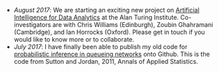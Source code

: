 * *August 2017*: We are starting an exciting new project on
[Artificial Intelligence for Data Analytics](https://www.turing.ac.uk/research_projects/artificial-intelligence-data-analytics/) at the Alan Turing Institute. Co-investigators are with Chris Williams (Edinburgh), Zoubin Ghahramani (Cambridge), and Ian Horrocks (Oxford). Please get in touch if you would like to know more or to collaborate.
* *July 2017*: I have finally been able to publish my old code
for [probabilistic inference in queueing networks](https://github.com/casutton/bayes-qnet) 
onto Github. This is the code from Sutton and Jordan, 2011, Annals of Applied Statistics.
